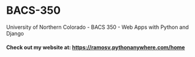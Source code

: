 # BACS-350
University of Northern Colorado - BACS 350 - Web Apps with Python and Django
#### Check out my website at:  https://ramosv.pythonanywhere.com/home